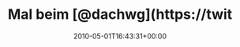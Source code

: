 ---
retweeted: false
source: <a href="http://twitter.com" rel="nofollow">Twitter Web Client</a>
entities:
  hashtags:
  - text: geekdom
    indices:
    - '56'
    - '64'
  - text: gopher
    indices:
    - '65'
    - '72'
  symbols: []
  user_mentions:
  - name: Die Z99
    screen_name: dachwg
    indices:
    - '9'
    - '16'
    id_str: '91882733'
    id: '91882733'
  urls: []
display_text_range:
- '0'
- '72'
favorite_count: '0'
id_str: '13197472528'
truncated: false
retweet_count: '0'
id: '13197472528'
created_at: Sat May 01 16:43:31 +0000 2010
favorited: false
full_text: 'Mal beim [@dachwg](https://twitter.com/dachwg) NAS was bestellt: http://bit.ly/dfRfSD
  #geekdom #gopher'
lang: de
tags:
- geekdom
- gopher
- pesos:twitter
date: '2010-05-01T16:43:31+00:00'
src: https://twitter.com/bascht/status/13197472528
original_url: https://twitter.com/bascht/status/13197472528
type: twitter_tweet
text: 'Mal beim [@dachwg](https://twitter.com/dachwg) NAS was bestellt: http://bit.ly/dfRfSD
  #geekdom #gopher'
title: Mal beim [@dachwg](https://twit

---